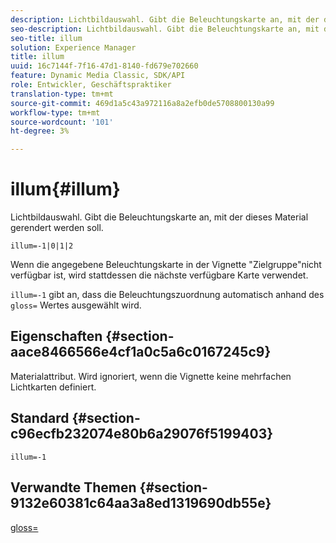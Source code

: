 ```yaml
---
description: Lichtbildauswahl. Gibt die Beleuchtungskarte an, mit der dieses Material gerendert werden soll.
seo-description: Lichtbildauswahl. Gibt die Beleuchtungskarte an, mit der dieses Material gerendert werden soll.
seo-title: illum
solution: Experience Manager
title: illum
uuid: 16c7144f-7f16-47d1-8140-fd679e702660
feature: Dynamic Media Classic, SDK/API
role: Entwickler, Geschäftspraktiker
translation-type: tm+mt
source-git-commit: 469d1a5c43a972116a8a2efb0de5708800130a99
workflow-type: tm+mt
source-wordcount: '101'
ht-degree: 3%

---
```



# illum{#illum}

Lichtbildauswahl. Gibt die Beleuchtungskarte an, mit der dieses Material gerendert werden soll.

`illum=-1|0|1|2`

Wenn die angegebene Beleuchtungskarte in der Vignette &quot;Zielgruppe&quot;nicht verfügbar ist, wird stattdessen die nächste verfügbare Karte verwendet.

`illum=-1` gibt an, dass die Beleuchtungszuordnung automatisch anhand des  `gloss=` Wertes ausgewählt wird.

## Eigenschaften {#section-aace8466566e4cf1a0c5a6c0167245c9}

Materialattribut. Wird ignoriert, wenn die Vignette keine mehrfachen Lichtkarten definiert.

## Standard {#section-c96ecfb232074e80b6a29076f5199403}

`illum=-1`

## Verwandte Themen {#section-9132e60381c64aa3a8ed1319690db55e}

[gloss=](../../../../../ir-api/http-protocol/image-rendering-api-ref/c-ir-http-protocol-ref/c-ir-http-protocol-command-reference/r-ir-http-gloss.md#reference-325aef2ee51e4e1584a06047427340ca)

